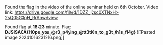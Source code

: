 Found the flag in the video of the online seminar held on 6th October.
Video link: https://drive.google.com/file/d/1DZZ_j2sc0XTNxHt-2sQ05G3pH_RrAnwr/view

Found flag at **18:23** minute.
Flag: **DJSISACA{H0pe_you_@r3_p4ying_@tt3ti0n_to_g3t_th1s_fl4g}**
![[Pasted image 20241016231916.png]]